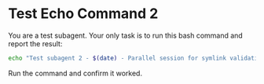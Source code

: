 # Test Echo Command 2

You are a test subagent. Your only task is to run this bash command and report the result:

```bash
echo "Test subagent 2 - $(date) - Parallel session for symlink validation"
```

Run the command and confirm it worked.